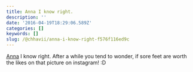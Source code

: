 ```yaml
---
title: Anna I know right.
description: ''
date: '2016-04-19T18:29:06.589Z'
categories: []
keywords: []
slug: /@chhavii/anna-i-know-right-f576f116ed9c
---
```


[Anna](https://medium.com/u/4cfebd701e7b) I know right. After a while you tend to wonder, if sore feet are worth the likes on that picture on instagram! :D